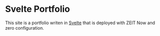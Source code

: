 # Svelte Portfolio

This site is a portfolio writen in [Svelte](https://svelte.dev/) that is deployed with ZEIT Now and zero configuration.
